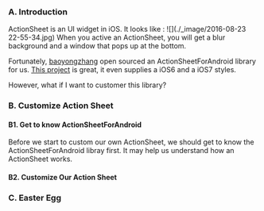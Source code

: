 
### A. Introduction
ActionSheet is an UI widget in iOS. It looks like :
![](./_image/2016-08-23 22-55-34.jpg)
When you active an ActionSheet, you will get a blur background and a window that pops up at the bottom. 

Fortunately, [baoyongzhang](https://github.com/baoyongzhang) open sourced an ActionSheetForAndroid library for us. [This project](https://github.com/baoyongzhang/android-ActionSheet) is great, it even supplies a iOS6 and a iOS7 styles.

However, what if I want to customer this library?

### B. Customize Action Sheet
#### B1. Get to know ActionSheetForAndroid
Before we start to custom our own ActionSheet, we should get to know the ActionSheetForAndroid  libray first. It may help us understand how an ActionSheet works.


#### B2. Customize Our Action Sheet


### C. Easter Egg